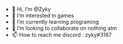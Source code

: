 - 👋 Hi, I’m @Zyky
- 👀 I’m interested in games
- 🌱 I’m currently learning programing
- 💞️ I’m looking to collaborate on  nothing atm
- 📫 How to reach me discord : zyky#3187 

<!---
Zyky/Zyky is a ✨ special ✨ repository because its `README.md` (this file) appears on your GitHub profile.
You can click the Preview link to take a look at your changes.
--->
